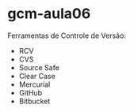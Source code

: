 # gcm-aula06

Ferramentas de Controle de Versão:

* RCV
* CVS
* Source Safe
* Clear Case
* Mercurial
* GitHub
* Bitbucket
